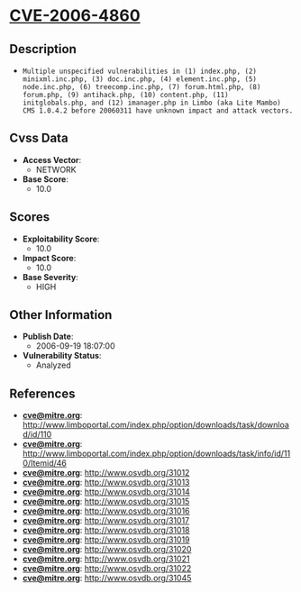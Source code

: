 
# [CVE-2006-4860](https://cve.mitre.org/cgi-bin/cvename.cgi?name=CVE-2006-4860)

## Description

- `Multiple unspecified vulnerabilities in (1) index.php, (2) minixml.inc.php, (3) doc.inc.php, (4) element.inc.php, (5) node.inc.php, (6) treecomp.inc.php, (7) forum.html.php, (8) forum.php, (9) antihack.php, (10) content.php, (11) initglobals.php, and (12) imanager.php in Limbo (aka Lite Mambo) CMS 1.0.4.2 before 20060311 have unknown impact and attack vectors.`

## Cvss Data

- **Access Vector**:
  - NETWORK
- **Base Score**:
  - 10.0

## Scores

- **Exploitability Score**:
  - 10.0
- **Impact Score**:
  - 10.0
- **Base Severity**:
  - HIGH

## Other Information

- **Publish Date**:
  - 2006-09-19 18:07:00
- **Vulnerability Status**:
  - Analyzed

## References

- **cve@mitre.org**: http://www.limboportal.com/index.php/option/downloads/task/download/id/110
- **cve@mitre.org**: http://www.limboportal.com/index.php/option/downloads/task/info/id/110/Itemid/46
- **cve@mitre.org**: http://www.osvdb.org/31012
- **cve@mitre.org**: http://www.osvdb.org/31013
- **cve@mitre.org**: http://www.osvdb.org/31014
- **cve@mitre.org**: http://www.osvdb.org/31015
- **cve@mitre.org**: http://www.osvdb.org/31016
- **cve@mitre.org**: http://www.osvdb.org/31017
- **cve@mitre.org**: http://www.osvdb.org/31018
- **cve@mitre.org**: http://www.osvdb.org/31019
- **cve@mitre.org**: http://www.osvdb.org/31020
- **cve@mitre.org**: http://www.osvdb.org/31021
- **cve@mitre.org**: http://www.osvdb.org/31022
- **cve@mitre.org**: http://www.osvdb.org/31045
